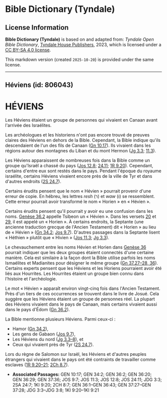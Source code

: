 # Bible Dictionary (Tyndale)

## License Information

**Bible Dictionary (Tyndale)** is based on and adapted from: _Tyndale Open Bible Dictionary_, [Tyndale House Publishers](https://tyndaleopenresources.com/), 2023, which is licensed under a [CC BY-SA 4.0 license](https://creativecommons.org/licenses/by-sa/4.0/legalcode.en).

This markdown version (created `2025-10-20`) is provided under the same license.



--------------------------------

## Héviens (id: 806043)

HÉVIENS
=======

Les Héviens étaient un groupe de personnes qui vivaient en Canaan avant l'arrivée des Israélites.

Les archéologues et les historiens n'ont pas encore trouvé de preuves claires des Héviens en dehors de la Bible. Cependant, la Bible indique qu'ils descendaient de l'un des fils de Canaan ([Gn 10\.17](https://ref.ly/Gen10:17)). Ils vivaient dans les régions autour des montagnes du Liban et du mont Hermon ([Jg 3\.3](https://ref.ly/Judg3:3); [11\.3](https://ref.ly/Josh11:3)).

Les Héviens apparaissent de nombreuses fois dans la Bible comme un groupe qu'Israël a chassé du pays ([Jos 12\.8](https://ref.ly/Josh12:8); [24\.11](https://ref.ly/Josh24:11); [1R 9\.20](https://ref.ly/1Kgs9:20)). Cependant, certains d'entre eux sont restés dans le pays. Pendant l'époque du royaume israélite, certains Héviens vivaient encore près de la ville de Tyr et dans d'autres endroits ([2S 24\.7](https://ref.ly/2Sam24:7)).

Certains érudits pensent que le nom « Hévien » pourrait provenir d'une erreur de copie. En hébreu, les lettres *resh* (ר) et *waw* (ו) se ressemblent. Cette erreur pourrait avoir transformé le nom « Horien » en « Hévien ».

Certains érudits pensent qu'il pourrait y avoir eu une confusion dans les noms. [Genèse 36\.2](https://ref.ly/Gen36:2) appelle Tsibeon un « Hévien ». Dans les versets [20](https://ref.ly/Gen36:20) et [29](https://ref.ly/Gen36:29), il est appelé un « Horien ». À certains endroits, la Septante (une ancienne traduction grecque de l'Ancien Testament) dit « Horien » au lieu de « Hévien » ([Gn 34\.2](https://ref.ly/Gen34:2); [Jos 9\.7](https://ref.ly/Josh9:7)). D'autres passages dans la Septante lisent « Héthien » plutôt que « Hivien » ([Jos 11\.3](https://ref.ly/Josh11:3); [Jg 3\.3](https://ref.ly/Judg3:3)).

Le chevauchement entre les noms Hévien et Horien dans [Genèse 36](https://ref.ly/Gen36:1-Gen36:43) pourrait indiquer que les deux groupes étaient connectés d'une certaine manière. Cela est similaire à la façon dont la Bible utilise parfois les noms Ismaélites et Madianites pour désigner le même groupe ([Gn 37\.27–28, 36](https://ref.ly/Gen37:27-Gen37:28,Gen37:36)). Certains experts pensent que les Héviens et les Horiens pourraient avoir été liés aux Hourrites. Les Hourrites étaient un groupe bien connu dans l'histoire et l'archéologie.

Le mot « Hévien » apparaît environ vingt\-cinq fois dans l'Ancien Testament. Près d'un tiers de ces occurrences se trouvent dans le livre de Josué. Cela suggère que les Héviens étaient un groupe de personnes réel. La plupart des Héviens vivaient dans le pays de Canaan, mais certains vivaient aussi dans le pays d'Édom ([Gn 36\.2](https://ref.ly/Gen36:2)).

La Bible mentionne plusieurs Héviens. Parmi ceux\-ci :

* Hamor ([Gn 34\.2](https://ref.ly/Gen34:2)),
* Les gens de Gabaon ([Jos 9\.7](https://ref.ly/Josh9:7)),
* Les Héviens du nord ([Jg 3\.3–8](https://ref.ly/Judg3:3-Judg3:8)), et
* Ceux qui vivaient près de Tyr ([2S 24\.7](https://ref.ly/2Sam24:7)).

Lors du règne de Salomon sur Israël, les Héviens et d'autres peuples étrangers qui vivaient dans le pays ont été contraints de travailler comme esclaves ([1R 9\.20–21](https://ref.ly/1Kgs9:20-1Kgs9:21); [2Ch 8\.7](https://ref.ly/2Chr8:7)).

* **Associated Passages:** GEN 10:17; GEN 34:2; GEN 36:2; GEN 36:20; GEN 36:29; GEN 37:36; JOS 9:7; JOS 11:3; JOS 12:8; JOS 24:11; JDG 3:3; 2SA 24:7; 1KI 9:20; 2CH 8:7; GEN 36:1–GEN 36:43; GEN 37:27–GEN 37:28; JDG 3:3–JDG 3:8; 1KI 9:20–1KI 9:21

